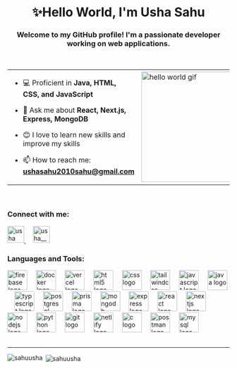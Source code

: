 <h1 align="center">✨Hello World, I'm Usha Sahu</h1>

<h3 align="center">Welcome to my GitHub profile! I'm a passionate developer working on web applications.</h3>


<br/>

<div align="center">
<table>
  <tr>
    <td>

- 💻 Proficient in **Java, HTML, CSS, and JavaScript**  
- 💬 Ask me about **React, Next.js, Express, MongoDB**  
- 😊 I love to learn new skills and improve my skills  
- 📫 How to reach me: **ushasahu2010sahu@gmail.com**

    </td>
    <td>
      <img src="https://media.tenor.com/kjXMU4dl8lAAAAAC/hello-world.gif" alt="hello world gif" width="250"/>
    </td>
  </tr>
</table>
</div>

<br/>

<h3 align="left">Connect with me:</h3>
<p align="left">
  <a href="https://linkedin.com/in/ushasahu2010" target="_blank">
    <img src="https://raw.githubusercontent.com/rahuldkjain/github-profile-readme-generator/master/src/images/icons/Social/linked-in-alt.svg" alt="usha sahu" width="38" height="38" />
  </a>
  &nbsp;&nbsp;&nbsp;
  <a href="https://instagram.com/usha__7638" target="_blank">
    <img src="https://raw.githubusercontent.com/rahuldkjain/github-profile-readme-generator/master/src/images/icons/Social/instagram.svg" alt="usha__7638" width="38" height="38" />
  </a>
</p>



<h3 align="left">Languages and Tools:</h3>
<div align="left">
  <img src="https://cdn.jsdelivr.net/gh/devicons/devicon/icons/firebase/firebase-plain-wordmark.svg" height="45" alt="firebase logo" />
  <img width="12" />
  <img src="https://cdn.jsdelivr.net/gh/devicons/devicon/icons/docker/docker-plain-wordmark.svg" height="45" alt="docker logo" />
  <img width="12" />
  <img src="https://skillicons.dev/icons?i=vercel" height="45" alt="vercel logo" />
  <img width="12" />
  <img src="https://cdn.jsdelivr.net/gh/devicons/devicon/icons/html5/html5-original.svg" height="45" alt="html5 logo" />
  <img width="12" />
  <img src="https://cdn.jsdelivr.net/gh/devicons/devicon/icons/css3/css3-original.svg" height="45" alt="css logo" />
  <img width="12" />
  <img src="https://cdn.jsdelivr.net/gh/devicons/devicon/icons/tailwindcss/tailwindcss-original-wordmark.svg" height="45" alt="tailwindcss logo" />
  <img width="12" />
  <img src="https://cdn.jsdelivr.net/gh/devicons/devicon/icons/javascript/javascript-original.svg" height="45" alt="javascript logo" />
  <img width="12" />
  <img src="https://cdn.jsdelivr.net/gh/devicons/devicon/icons/java/java-original.svg" height="45" alt="java logo" />
  <img width="12" />
  <img src="https://cdn.jsdelivr.net/gh/devicons/devicon/icons/typescript/typescript-original.svg" height="45" alt="typescript logo" />
  <img width="12" />
  <img src="https://cdn.jsdelivr.net/gh/devicons/devicon/icons/postgresql/postgresql-original.svg" height="45" alt="postgresql logo" />
  <img width="12" />
  <img src="https://skillicons.dev/icons?i=prisma" height="45" alt="prisma logo" />
  <img width="12" />
  <img src="https://cdn.simpleicons.org/mongodb/47A248" height="45" alt="mongodb logo" />
  <img width="12" />
  <img src="https://skillicons.dev/icons?i=express" height="45" alt="express logo" />
  <img width="12" />
  <img src="https://cdn.simpleicons.org/react/61DAFB" height="45" alt="react logo" />
  <img width="12" />
  <img src="https://skillicons.dev/icons?i=nextjs" height="45" alt="nextjs logo" />
  <img width="12" />
  <img src="https://cdn.simpleicons.org/nodedotjs/339933" height="45" alt="nodejs logo" />
  <img width="12" />
  <img src="https://skillicons.dev/icons?i=py" height="45" alt="python logo" />
  <img width="12" />
  <img src="https://cdn.simpleicons.org/git/F05032" height="45" alt="git logo" />
  <img width="12" />
  <img src="https://cdn.simpleicons.org/netlify/00C7B7" height="45" alt="netlify logo" />
  <img width="12" />
  <img src="https://cdn.simpleicons.org/c/A8B9CC" height="45" alt="c logo" />
  <img width="12" />
  <img src="https://cdn.simpleicons.org/postman/FF6C37" height="45" alt="postman logo" />
  <img width="12" />
  <img src="https://cdn.simpleicons.org/mysql/4479A1" height="45" alt="mysql logo" />
</div>

<br/>
<hr/>

<p><img align="left" src="https://github-readme-stats.vercel.app/api/top-langs?username=sahuusha&show_icons=true&locale=en&layout=compact" alt="sahuusha" /></p>

<p>&nbsp;<img align="center" src="https://github-readme-stats.vercel.app/api?username=sahuusha&show_icons=true&locale=en" alt="sahuusha" /></p>
